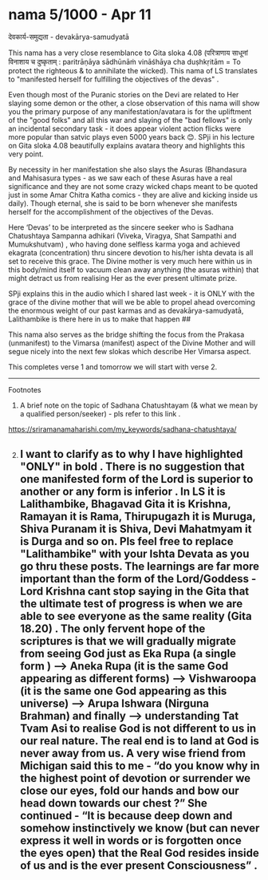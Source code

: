 # nama 5/1000 - Apr 11 

देवकार्य-समुद्यता - devakārya-samudyatā

This nama has a very close resemblance to Gita sloka 4.08 (परित्राणाय साधूनां विनाशाय च दुष्कृताम् : paritrāṇāya sādhūnāṁ vināśhāya cha duṣhkṛitām = To protect the righteous & to annihilate the wicked).  This nama of LS translates to "manifested herself for fulfilling the objectives of the devas" .

Even though most of the Puranic stories on the Devi are related to Her slaying some demon or the other, a close observation of this nama will show you the primary purpose of any manifestation/avatara is for the upliftment of the "good folks" and all this war and slaying of the "bad fellows" is only an incidental secondary task - it does appear violent action flicks were more popular than satvic plays even 5000 years back 😊. SPji in his lecture on Gita sloka 4.08 beautifully explains avatara theory and highlights this very point. 

By necessity in her manifestation she also slays the Asuras (Bhandasura and Mahisasura types - as we saw each of these Asuras have a real significance and they are not some crazy wicked chaps meant to be quoted just in some Amar Chitra Katha comics - they are alive and kicking inside us daily).  Though eternal, she is said to be born whenever she manifests herself for the accomplishment of the objectives of the Devas. 

Here ‘Devas’ to be interpreted as the sincere seeker who is Sadhana Chatushtaya Sampanna adhikari (Viveka, Viragya, Shat Sampathi and Mumukshutvam) , who having done selfless karma yoga and achieved ekagrata (concentration) thru sincere devotion to his/her ishta devata is all set to receive this grace.  The Divine mother is very much here within us in this body/mind itself  to vacuum clean away anything (the asuras within) that might detract us from realising Her as the ever present ultimate prize. 

SPji explains this in the audio which I shared last week - it is ONLY with the grace of the divine mother that will we be able to propel ahead overcoming the enormous weight of our past karmas and as devakārya-samudyatā, Lalithambike is there here in us to make that happen ## 

This nama also serves as the bridge shifting the focus from the  Prakasa (unmanifest) to the Vimarsa (manifest) aspect of the Divine Mother and will segue nicely into the next few slokas which describe Her Vimarsa aspect.

This completes verse 1 and tomorrow we will start with verse 2. 

------------

Footnotes 

1. A brief note on  the topic of Sadhana Chatushtayam (& what we mean by a qualified person/seeker) -  pls refer to this link . 

https://sriramanamaharishi.com/my_keywords/sadhana-chatushtaya/

2. ## I want to clarify as to why I have highlighted "ONLY" in bold . There is no suggestion that one manifested form of the Lord is superior to another or any form is inferior . In LS it is Lalithambike, Bhagavad Gita it is Krishna, Ramayan it is Rama,  Thirupugazh it is Muruga, Shiva Puranam it is Shiva, Devi Mahatmyam it is Durga and so on. Pls feel free  to replace "Lalithambike" with your Ishta Devata as you go thru these posts. The learnings are far more important than the form of the Lord/Goddess - Lord Krishna cant stop saying in the Gita that the ultimate test of progress is when we are able to see everyone as the same reality (Gita 18.20) . The only fervent hope of the scriptures is that we will gradually migrate from seeing God just as Eka Rupa (a single form ) —> Aneka Rupa (it is the same God appearing as different forms) —> Vishwaroopa (it is the same one God appearing as this universe) —> Arupa Ishwara (Nirguna Brahman) and finally —> understanding Tat Tvam Asi to realise God is not different to us in our real nature. The real end is to land at God is never away from us. A very wise friend from Michigan said this to me - “do you know why in the highest point of devotion or surrender we close our eyes, fold our hands and bow our head down towards our chest ?” She continued - “It is because deep down and somehow instinctively we know (but can never express it well in words or is forgotten once the eyes open) that the Real God resides inside of us and is the ever present Consciousness” .
